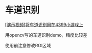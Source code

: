# 车道识别

[\[演示视频\]将车道识别用在4399小游戏上](https://www.bilibili.com/video/bv1ZF411G7zo) 

用opencv写的车道识别demo，精度比较差

使用前注意修改ROI区域

